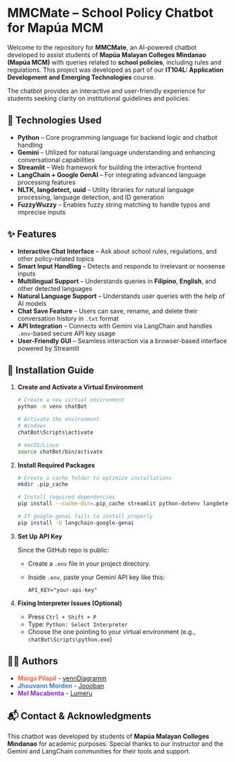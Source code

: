 MMCMate – School Policy Chatbot for Mapúa MCM
===================================================

Welcome to the repository for **MMCMate**, an AI-powered chatbot developed to assist students of **Mapúa Malayan Colleges Mindanao (Mapúa MCM)** with queries related to **school policies**, including rules and regulations. This project was developed as part of our **IT104L: Application Development and Emerging Technologies** course.

The chatbot provides an interactive and user-friendly experience for students seeking clarity on institutional guidelines and policies.





🧠 Technologies Used
--------------------

- **Python** – Core programming language for backend logic and chatbot handling  
- **Gemini** – Utilized for natural language understanding and enhancing conversational capabilities  
- **Streamlit** – Web framework for building the interactive frontend  
- **LangChain + Google GenAI** – For integrating advanced language processing features  
- **NLTK, langdetect, uuid** – Utility libraries for natural language processing, language detection, and ID generation
- **FuzzyWuzzy** – Enables fuzzy string matching to handle typos and imprecise inputs  





✨ Features
-----------

- **Interactive Chat Interface** – Ask about school rules, regulations, and other policy-related topics  
- **Smart Input Handling** – Detects and responds to irrelevant or nonsense inputs
- **Multilingual Support** – Understands queries in **Filipino**, **English**, and other detected languages  
- **Natural Language Support** – Understands user queries with the help of AI models  
- **Chat Save Feature** – Users can save, rename, and delete their conversation history in `.txt` format  
- **API Integration** – Connects with Gemini via LangChain and handles `.env`-based secure API key usage  
- **User-Friendly GUI** – Seamless interaction via a browser-based interface powered by Streamlit





🚀 Installation Guide
----------------------

1. **Create and Activate a Virtual Environment**

   ```bash
   # Create a new virtual environment
   python -m venv chatBot

   # Activate the environment
   # Windows
   chatBot\Scripts\activate

   # macOS/Linux
   source chatBot/bin/activate
   ```

2. **Install Required Packages**

   ```bash
   # Create a cache folder to optimize installations
   mkdir .pip_cache

   # Install required dependencies
   pip install --cache-dir=.pip_cache streamlit python-dotenv langdetect nltk langchain langchain-google-genai uuid fuzzywuzzy python-Levenshtein

   # If google-genai fails to install properly
   pip install -U langchain-google-genai
   ```

3. **Set Up API Key**

   Since the GitHub repo is public:

   - Create a `.env` file in your project directory.
   - Inside `.env`, paste your Gemini API key like this:

     ```
     API_KEY="your-api-key"
     ```

4. **Fixing Interpreter Issues (Optional)**

   - Press `Ctrl + Shift + P`
   - Type: `Python: Select Interpreter`
   - Choose the one pointing to your virtual environment (e.g., `chatBot\Scripts\python.exe`)



👩‍💻 Authors
----------------------

- **<span style="color:#FF6347">Marga Pilapil</span>** - [vennDiagramm](https://github.com/vennDiagramm)
- **<span style="color:#4682B4">Jhouvann Morden</span>** - [Joooban](https://github.com/Joooban) 
- **<span style="color:#8A2BE2">Mel Macabenta</span>** - [Lumeru](https://github.com/MeruMeru09)


📬 Contact & Acknowledgments
-----------------------------

This chatbot was developed by students of **Mapúa Malayan Colleges Mindanao** for academic purposes. Special thanks to our instructor and the Gemini and LangChain communities for their tools and support.
